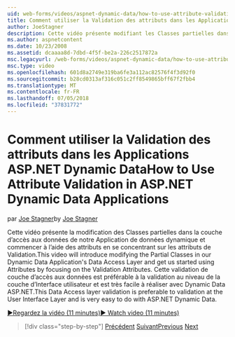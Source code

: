 ```yaml
---
uid: web-forms/videos/aspnet-dynamic-data/how-to-use-attribute-validation-in-aspnet-dynamic-data-applications
title: Comment utiliser la Validation des attributs dans les Applications ASP.NET Dynamic Data | Microsoft Docs
author: JoeStagner
description: Cette vidéo présente modifiant les Classes partielles dans la couche d’accès aux données de notre Application de données dynamique et commencer à l’aide d’attributs par focalisation o...
ms.author: aspnetcontent
ms.date: 10/23/2008
ms.assetid: dcaaaa8d-7dbd-4f5f-be2a-226c2517872a
msc.legacyurl: /web-forms/videos/aspnet-dynamic-data/how-to-use-attribute-validation-in-aspnet-dynamic-data-applications
msc.type: video
ms.openlocfilehash: 601d8a2749e319ba6fe3a112ac82576f4f3d92f0
ms.sourcegitcommit: b28cd0313af316c051c2ff8549865bff67f2fbb4
ms.translationtype: MT
ms.contentlocale: fr-FR
ms.lasthandoff: 07/05/2018
ms.locfileid: "37831772"
---
```

<a name="how-to-use-attribute-validation-in-aspnet-dynamic-data-applications"></a><span data-ttu-id="92fb3-103">Comment utiliser la Validation des attributs dans les Applications ASP.NET Dynamic Data</span><span class="sxs-lookup"><span data-stu-id="92fb3-103">How to Use Attribute Validation in ASP.NET Dynamic Data Applications</span></span>
====================
<span data-ttu-id="92fb3-104">par [Joe Stagner](https://github.com/JoeStagner)</span><span class="sxs-lookup"><span data-stu-id="92fb3-104">by [Joe Stagner](https://github.com/JoeStagner)</span></span>

<span data-ttu-id="92fb3-105">Cette vidéo présente la modification des Classes partielles dans la couche d’accès aux données de notre Application de données dynamique et commencer à l’aide des attributs en se concentrant sur les attributs de Validation.</span><span class="sxs-lookup"><span data-stu-id="92fb3-105">This video will introduce modifying the Partial Classes in our Dynamic Data Application's Data Access Layer and get us started using Attributes by focusing on the Validation Attributes.</span></span> <span data-ttu-id="92fb3-106">Cette validation de couche d’accès aux données est préférable à la validation au niveau de la couche d’Interface utilisateur et est très facile à réaliser avec Dynamic Data ASP.NET.</span><span class="sxs-lookup"><span data-stu-id="92fb3-106">This Data Access layer validation is preferable to validation at the User Interface Layer and is very easy to do with ASP.NET Dynamic Data.</span></span>

[<span data-ttu-id="92fb3-107">&#9654;Regardez la vidéo (11 minutes)</span><span class="sxs-lookup"><span data-stu-id="92fb3-107">&#9654; Watch video (11 minutes)</span></span>](https://channel9.msdn.com/Blogs/ASP-NET-Site-Videos/how-to-use-attribute-validation-in-aspnet-dynamic-data-applications)

> [!div class="step-by-step"]
> <span data-ttu-id="92fb3-108">[Précédent](how-to-enable-table-specific-routing-in-dynamic-data-applications.md)
> [Suivant](how-to-implement-custom-field-validation-with-imperative-logic-in-vb-or-c.md)</span><span class="sxs-lookup"><span data-stu-id="92fb3-108">[Previous](how-to-enable-table-specific-routing-in-dynamic-data-applications.md)
[Next](how-to-implement-custom-field-validation-with-imperative-logic-in-vb-or-c.md)</span></span>
